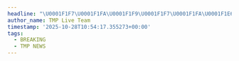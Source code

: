 ```yaml
---
headline: "\U0001F1F7\U0001F1FA\U0001F1F9\U0001F1F7\U0001F1FA\U0001F1E6 The Kremlin: The Ukraine negotiations have stalled due to Kyiv's unwillingness to continue."
author_name: TMP Live Team
timestamp: '2025-10-28T10:54:17.355273+00:00'
tags:
  - BREAKING
  - TMP NEWS
---
```


